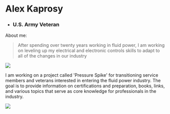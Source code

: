 # Alex Kaprosy

 - ### U.S. Army Veteran 
 

About me:
>After spending over twenty years working in fluid power, I am working on leveling up my electrical and electronic controls skills to adapt to all of the changes in our 
industry


![](https://user-images.githubusercontent.com/28468778/89483238-66c89b80-d750-11ea-944a-94e64ce80582.jpg)


I am working on a project called 'Pressure Spike' for transitioning service members and veterans interested in entering the fluid power industry. The goal is to provide information on certifications and preparation, books, links, and various topics that serve as core knowledge for professionals in the industry. 

![](https://user-images.githubusercontent.com/28468778/89483199-587a7f80-d750-11ea-9f4a-d69cd37b46c9.PNG)



<!--
**akaprosy/akaprosy** is a ✨ _special_ ✨ repository because its `README.md` (this file) appears on your GitHub profile.

Here are some ideas to get you started:

- 🔭 I’m currently working on ...
- 🌱 I’m currently learning ...
- 👯 I’m looking to collaborate on ...
- 🤔 I’m looking for help with ...
- 💬 Ask me about ...
- 📫 How to reach me: ...
- 😄 Pronouns: ...
- ⚡ Fun fact: ...
-->
